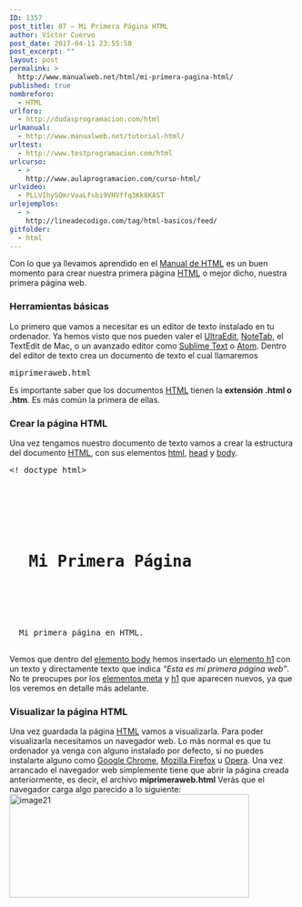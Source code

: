 ```yaml
---
ID: 1357
post_title: 07 – Mi Primera Página HTML
author: Víctor Cuervo
post_date: 2017-04-11 23:55:50
post_excerpt: ""
layout: post
permalink: >
  http://www.manualweb.net/html/mi-primera-pagina-html/
published: true
nombreforo:
  - HTML
urlforo:
  - http://dudasprogramacion.com/html
urlmanual:
  - http://www.manualweb.net/tutorial-html/
urltest:
  - http://www.testprogramacion.com/html
urlcurso:
  - >
    http://www.aulaprogramacion.com/curso-html/
urlvideo:
  - PLLVIhySQmrVaaLfsbi9VHVffq3Kk8KAST
urlejemplos:
  - >
    http://lineadecodigo.com/tag/html-basicos/feed/
gitfolder:
  - html
---
```

<span style="font-weight: 400">Con lo que ya llevamos aprendido en el </span>[<span style="font-weight: 400">Manual de HTML</span>][1]<span style="font-weight: 400"> es un buen momento para crear nuestra primera página </span><span style="font-weight: 400"><a href="http://www.manualweb.net/tutorial-html/">HTML</a></span><span style="font-weight: 400"> o mejor dicho, nuestra primera página web.</span>

### Herramientas básicas

<span style="font-weight: 400">Lo primero que vamos a necesitar es un editor de texto instalado en tu ordenador. Ya hemos visto que nos pueden valer el </span>[<span style="font-weight: 400">UltraEdit</span>][2]<span style="font-weight: 400">, </span>[<span style="font-weight: 400">NoteTab</span>][3]<span style="font-weight: 400">, el TextEdit de Mac, o un avanzado editor como </span>[<span style="font-weight: 400">Sublime Text</span>][4]<span style="font-weight: 400"> o </span>[<span style="font-weight: 400">Atom</span>][5]<span style="font-weight: 400">.</span> <span style="font-weight: 400">Dentro del editor de texto crea un documento de texto el cual llamaremos</span>

<pre><span style="font-weight: 400">miprimeraweb.html</span></pre>

<span style="font-weight: 400">Es importante saber que los documentos </span>[<span style="font-weight: 400">HTML</span>][1]<span style="font-weight: 400"> tienen la </span>**extensión .html o .htm**<span style="font-weight: 400">. Es más común la primera de ellas.</span>

### Crear la página HTML

<span style="font-weight: 400">Una vez tengamos nuestro documento de texto vamos a crear la estructura del documento </span>[<span style="font-weight: 400">HTML</span>][1]<span style="font-weight: 400">, con sus elementos </span>[<span style="font-weight: 400">html</span>][6]<span style="font-weight: 400">, </span>[<span style="font-weight: 400">head</span>][7]<span style="font-weight: 400"> y </span>[<span style="font-weight: 400">body</span>][8]<span style="font-weight: 400">.</span>

<pre>&lt;! doctype html&gt;



  <h1>
  Mi Primera Página
    
  
</h1>
  Mi primera página en HTML.

</pre>

<span style="font-weight: 400">Vemos que dentro del </span>[<span style="font-weight: 400">elemento body</span>][8]<span style="font-weight: 400"> hemos insertado un </span>[<span style="font-weight: 400">elemento h1</span>][9]<span style="font-weight: 400"> con un texto y directamente texto que indica </span>*<span style="font-weight: 400">“Esta es mi primera página web”</span>*<span style="font-weight: 400">.</span> <span style="font-weight: 400">No te preocupes por los </span>[<span style="font-weight: 400">elementos meta</span>][10]<span style="font-weight: 400"> y </span>[<span style="font-weight: 400">h1</span>][9]<span style="font-weight: 400"> que aparecen nuevos, ya que los veremos en detalle más adelante.</span>

### Visualizar la página HTML

<span style="font-weight: 400">Una vez guardada la página </span>[<span style="font-weight: 400">HTML</span>][1]<span style="font-weight: 400"> vamos a visualizarla. Para poder visualizarla necesitamos un navegador web. Lo más normal es que tu ordenador ya venga con alguno instalado por defecto, si no puedes instalarte alguno como </span>[<span style="font-weight: 400">Google Chrome</span>][11]<span style="font-weight: 400">, </span>[<span style="font-weight: 400">Mozilla Firefox</span>][12]<span style="font-weight: 400"> u </span>[<span style="font-weight: 400">Opera</span>][13]<span style="font-weight: 400">.</span> <span style="font-weight: 400">Una vez arrancado el navegador web simplemente tiene que abrir la página creada anteriormente, es decir, el archivo </span>**miprimeraweb.html** <span style="font-weight: 400">Verás que el navegador carga algo parecido a lo siguiente:</span>   <img class="size-full wp-image-753 alignleft" src="http://www.manualweb.net/wp-content/uploads/2016/04/image21.png" alt="image21" width="421" height="182" />

 [1]: http://www.manualweb.net/tutorial-html/
 [2]: http://www.idmcomp.com/
 [3]: http://www.notetab.com/
 [4]: http://www.sublimetext.com/
 [5]: https://atom.io/
 [6]: http://www.w3api.com/wiki/HTML:HTML
 [7]: http://www.w3api.com/wiki/HTML:HEAD
 [8]: http://www.w3api.com/wiki/HTML:BODY
 [9]: http://www.w3api.com/wiki/HTML:H1
 [10]: http://www.w3api.com/wiki/HTML:META
 [11]: https://www.google.com/chrome/browser/desktop/index.html
 [12]: https://www.mozilla.org/es-ES/firefox/new/
 [13]: http://www.opera.com/